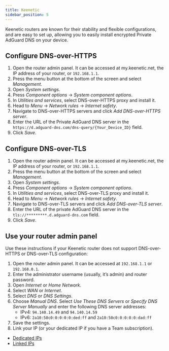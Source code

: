 ```yaml
---
title: Keenetic
sidebar_position: 5
---
```


Keenetic routers are known for their stability and flexible configurations, and are easy to set up, allowing you to easily install encrypted Private AdGuard DNS on your device.

## Configure DNS-over-HTTPS

1. Open the router admin panel. It can be accessed at my.keenetic.net, the IP address of your router, or `192.168.1.1`.
2. Press the menu button at the bottom of the screen and select _Management_.
3. Open _System settings_.
4. Press _Component options_ → _System component options_.
5. In _Utilities and services_, select DNS-over-HTTPS proxy and install it.
6. Head to _Menu_ → _Network rules_ → _Internet safety_.
7. Navigate to DNS-over-HTTPS servers and click _Add DNS-over-HTTPS server_.
8. Enter the URL of the Private AdGuard DNS server in the `https://d.adguard-dns.com/dns-query/{Your_Device_ID}` field.
9. Click _Save_.

## Configure DNS-over-TLS

1. Open the router admin panel. It can be accessed at my.keenetic.net, the IP address of your router, or `192.168.1.1`.
2. Press the menu button at the bottom of the screen and select _Management_.
3. Open _System settings_.
4. Press _Component options_ → _System component options_.
5. In _Utilities and services_, select DNS-over-TLS proxy and install it.
6. Head to _Menu_ → _Network rules_ → _Internet safety_.
7. Navigate to DNS-over-TLS servers and click _Add DNS-over-TLS server_.
8. Enter the URL of the private AdGuard DNS server in the `tls://*********.d.adguard-dns.com` field.
9. Click _Save_.

## Use your router admin panel

Use these instructions if your Keenetic router does not support DNS-over-HTTPS or DNS-over-TLS configuration:

1. Open the router admin panel. It can be accessed at `192.168.1.1` or `192.168.0.1`.
2. Enter the administrator username (usually, it’s admin) and router password.
3. Open _Internet_ or _Home Network_.
4. Select _WAN_ or _Internet_.
5. Select _DNS_ or _DNS Settings_.
6. Choose _Manual DNS_. Select _Use These DNS Servers_ or _Specify DNS Server Manually_ and enter the following DNS server addresses:
    - IPv4: `94.140.14.49` and `94.140.14.59`
    - IPv6: `2a10:50c0:0:0:0:0:ded:ff` and `2a10:50c0:0:0:0:0:dad:ff`
7. Save the settings.
8. Link your IP (or your dedicated IP if you have a Team subscription).

- [Dedicated IPs](/private-dns/connect-devices/other-options/dedicated-ip.md)
- [Linked IPs](/private-dns/connect-devices/other-options/linked-ip.md)
